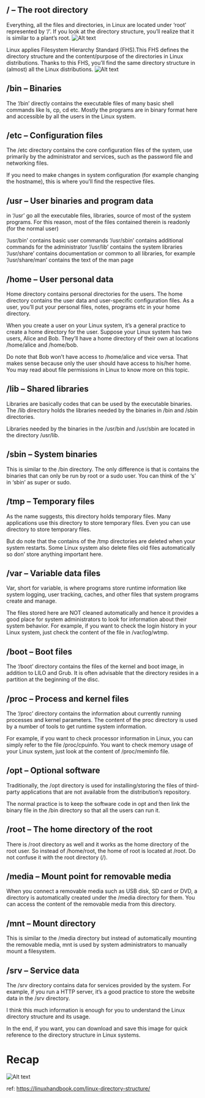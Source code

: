 ## / – The root directory
Everything, all the files and directories, in Linux are located under ‘root’ represented by ‘/’. If you look at the directory structure, you’ll realize that it is similar to a plant’s root.
![Alt text](images/linux_folder.png?raw=true)

Linux applies Filesystem Hierarchy Standard (FHS).This FHS defines the directory structure and the content/purpose of the directories in Linux distributions. Thanks to this FHS, you’ll find the same directory structure in (almost) all the Linux distributions.
![Alt text](images/linux_directory_structure.png?raw=true)

## /bin – Binaries
The ‘/bin’ directly contains the executable files of many basic shell commands like ls, cp, cd etc. Mostly the programs are in binary format here and accessible by all the users in the Linux system.

## /etc – Configuration files
The /etc directory contains the core configuration files of the system, use primarily by the administrator and services, such as the password file and networking files.

If you need to make changes in system configuration (for example changing the hostname), this is where you’ll find the respective files.

## /usr – User binaries and program data
in ‘/usr’ go all the executable files, libraries, source of most of the system programs. For this reason, most of the files contained therein is read­only (for the normal user)

‘/usr/bin’ contains basic user commands
‘/usr/sbin’ contains additional commands for the administrator
‘/usr/lib’ contains the system libraries
‘/usr/share’ contains documentation or common to all libraries, for example ‘/usr/share/man’ contains the text of the man page

## /home – User personal data
Home directory contains personal directories for the users. The home directory contains the user data and user-specific configuration files. As a user, you’ll put your personal files, notes, programs etc in your home directory.

When you create a user on your Linux system, it’s a general practice to create a home directory for the user. Suppose your Linux system has two users, Alice and Bob. They’ll have a home directory of their own at locations /home/alice and /home/bob.

Do note that Bob won’t have access to /home/alice and vice versa. That makes sense because only the user should have access to his/her home. You may read about file permissions in Linux to know more on this topic.

## /lib – Shared libraries
Libraries are basically codes that can be used by the executable binaries. The /lib directory holds the libraries needed by the binaries in /bin and /sbin directories.

Libraries needed by the binaries in the /usr/bin and /usr/sbin are located in the directory /usr/lib.

## /sbin – System binaries
This is similar to the /bin directory. The only difference is that is contains the binaries that can only be run by root or a sudo user. You can think of the ‘s’ in ‘sbin’ as super or sudo.

## /tmp – Temporary files
As the name suggests, this directory holds temporary files. Many applications use this directory to store temporary files. Even you can use directory to store temporary files.

But do note that the contains of the /tmp directories are deleted when your system restarts. Some Linux system also delete files old files automatically so don’ store anything important here.

## /var – Variable data files
Var, short for variable, is where programs store runtime information like system logging, user tracking, caches, and other files that system programs create and manage.

The files stored here are NOT cleaned automatically and hence it provides a good place for system administrators to look for information about their system behavior. For example, if you want to check the login history in your Linux system, just check the content of the file in /var/log/wtmp.

## /boot – Boot files
The ‘/boot’ directory contains the files of the kernel and boot image, in addition to LILO and Grub. It is often advisable that the directory resides in a partition at the beginning of the disc.

## /proc – Process and kernel files
The ‘/proc’ directory contains the information about currently running processes and kernel parameters. The content of the proc directory is used by a number of tools to get runtime system information.

For example, if you want to check processor information in Linux, you can simply refer to the file /proc/cpuinfo. You want to check memory usage of your Linux system, just look at the content of /proc/meminfo file.

## /opt – Optional software
Traditionally, the /opt directory is used for installing/storing the files of third-party applications that are not available from the distribution’s repository.

The normal practice is to keep the software code in opt and then link the binary file in the /bin directory so that all the users can run it.

## /root – The home directory of the root
There is /root directory as well and it works as the home directory of the root user. So instead of /home/root, the home of root is located at /root. Do not confuse it with the root directory (/).

## /media – Mount point for removable media
When you connect a removable media such as USB disk, SD card or DVD, a directory is automatically created under the /media directory for them. You can access the content of the removable media from this directory.

## /mnt – Mount directory
This is similar to the /media directory but instead of automatically mounting the removable media, mnt is used by system administrators to manually mount a filesystem.

## /srv – Service data
The /srv directory contains data for services provided by the system. For example, if you run a HTTP server, it’s a good practice to store the website data in the /srv directory.

I think this much information is enough for you to understand the Linux directory structure and its usage.

In the end, if you want, you can download and save this image for quick reference to the directory structure in Linux systems.

# Recap
![Alt text](images/linux_system_directoies_poster.png?raw=true)

ref: https://linuxhandbook.com/linux-directory-structure/ 